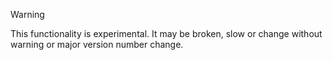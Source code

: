 > [!WARNING]
> This functionality is experimental. It may be broken, slow or change without warning or major version number change.
